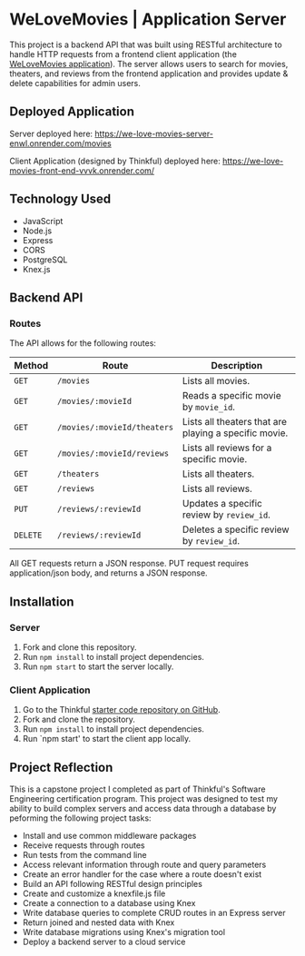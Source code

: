 # WeLoveMovies | Application Server
  This project is a backend API that was built using RESTful architecture to handle HTTP requests from a frontend client application (the [WeLoveMovies application](https://github.com/kerimedeiros/we-love-movies-client)). The server allows users to search for movies, theaters, and reviews from the frontend application and provides update & delete capabilities for admin users. 

## Deployed Application
Server deployed here: https://we-love-movies-server-enwl.onrender.com/movies

Client Application (designed by Thinkful) deployed here: https://we-love-movies-front-end-vvvk.onrender.com/
## Technology Used
* JavaScript
* Node.js
* Express
* CORS
* PostgreSQL
* Knex.js


## Backend API

### Routes

The API allows for the following routes:

Method | Route | Description
 -|-|-
| `GET` | `/movies` | Lists all movies.
| `GET` | `/movies/:movieId` | Reads a specific movie by `movie_id`.
| `GET` | `/movies/:movieId/theaters` | Lists all theaters that are playing a specific movie.
| `GET` | `/movies/:movieId/reviews` | Lists all reviews for a specific movie.
| `GET` | `/theaters` | Lists all theaters.
| `GET` | `/reviews` | Lists all reviews.
| `PUT` | `/reviews/:reviewId` | Updates a specific review by `review_id`.
| `DELETE` | `/reviews/:reviewId` | Deletes a specific review by `review_id`.

All GET requests return a JSON response. PUT request requires application/json body, and returns a JSON response. 

## Installation
### Server

1. Fork and clone this repository.
2. Run `npm install` to install project dependencies.
3. Run `npm start` to start the server locally.  

### Client Application

1. Go to the Thinkful [starter code repository on GitHub](https://github.com/kerimedeiros/we-love-movies-client).
2. Fork and clone the repository.
3. Run `npm install` to install project dependencies.
4. Run `npm start' to start the client app locally.

## Project Reflection

This is a capstone project I completed as part of Thinkful's Software Engineering certification program. This project was designed to test my ability to build complex servers and access data through a database by peforming the following project tasks: 

* Install and use common middleware packages
* Receive requests through routes
* Run tests from the command line
* Access relevant information through route and query parameters
* Create an error handler for the case where a route doesn't exist
* Build an API following RESTful design principles
* Create and customize a knexfile.js file
* Create a connection to a database using Knex
* Write database queries to complete CRUD routes in an Express server
* Return joined and nested data with Knex
* Write database migrations using Knex's migration tool
* Deploy a backend server to a cloud service